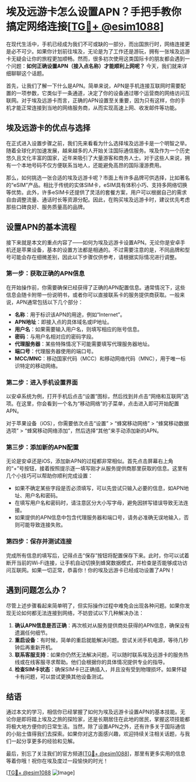 # 埃及远游卡怎么设置APN？手把手教你搞定网络连接[[TG💪+ @esim1088](https://t.me/s/esim1088)]

在现代生活中，手机已经成为我们不可或缺的一部分，而出国旅行时，网络连接更是必不可少。如果你计划前往埃及，无论是为了工作还是游玩，拥有一张埃及远游卡无疑会让你的旅程更加顺畅。然而，很多初次使用这类国际卡的朋友都会遇到一个问题：**如何正确设置APN（接入点名称）才能顺利上网呢？** 今天，我们就来详细聊聊这个话题。

首先，让我们了解一下什么是APN。简单来说，APN是手机连接互联网时需要配置的一项参数，它类似于一条通道，决定了你的设备通过哪个运营商的网络访问互联网。对于埃及远游卡而言，正确的APN设置至关重要，因为只有这样，你的手机才能正常连接到当地的网络服务商，从而实现高速上网、收发邮件等功能。

## 埃及远游卡的优点与选择

在正式进入设置步骤之前，我们先来看看为什么选择埃及远游卡是一个明智之举。随着全球化的加速发展，越来越多的人开始关注国际通信服务。埃及作为一个历史悠久且文化丰富的国家，近年来吸引了大量游客和商务人士。对于这些人来说，拥有一个本地号码不仅方便联系当地人，还能避免高昂的国际漫游费用。

那么，如何挑选一张合适的埃及远游卡呢？市面上有许多品牌可供选择，比如著名的“eSIM”产品。相比于传统的实体SIM卡，eSIM具有体积小巧、支持多网络切换等优势。此外，许多eSIM卡还提供了灵活的套餐方案，用户可以根据自己的需求自由调整流量、通话时长等资源分配。因此，在购买埃及远游卡时，建议优先考虑那些口碑良好、服务质量高的品牌。

## 设置APN的基本流程

接下来就是本文的重点内容了——如何为埃及远游卡设置APN。无论你是安卓手机还是苹果设备，基本的设置方法都是相通的。不过需要注意的是，不同品牌和型号可能会存在细微差别，因此以下步骤仅供参考，请根据实际情况进行调整。

### 第一步：获取正确的APN信息

在开始操作前，你需要确保已经获得了正确的APN配置信息。通常情况下，这些信息会随卡附带一份说明书，或者你可以直接联系卡的服务提供商获取。一般来说，APN通常包括以下几个部分：

- **名称**：用于标识该APN的用途，例如“Internet”。
- **APN地址**：即接入点的具体域名或IP地址。
- **用户名**：如果需要输入用户名，则填写相应的账号信息。
- **密码**：与用户名相对应的密码字段。
- **代理服务器**：某些特殊情况下可能需要填写代理服务器地址。
- **端口号**：代理服务器使用的端口号。
- **MCC/MNC**：移动国家代码（MCC）和移动网络代码（MNC），用于唯一标识特定的移动网络。

### 第二步：进入手机设置界面

以安卓系统为例，打开手机后点击“设置”图标，然后找到并点击“网络和互联网”选项。在这里，你会看到一个名为“移动网络”的子菜单，点击进入即可开始配置APN。

对于苹果设备（iOS），你需要依次点击“设置” > “蜂窝移动网络” > “蜂窝移动数据选项” > “蜂窝移动网络添加”，然后选择“其他”来手动添加新的APN。

### 第三步：添加新的APN配置

无论是安卓还是iOS，添加新APN的过程都非常相似。首先点击屏幕右上角的“+”号按钮，接着按照提示逐一填写刚才从服务提供商那里获取的信息。这里有几个小技巧可以帮助你顺利完成设置：

- 如果不确定某些字段是否必须填写，可以先尝试只输入必要的信息，如APN地址、用户名和密码。
- 在填写用户名和密码时，请注意区分大小写字母，避免因拼写错误导致无法连接。
- 如果提供的APN信息中包含代理服务器和端口号，请务必准确无误地输入，否则可能导致连接失败。

### 第四步：保存并测试连接

完成所有信息的填写后，记得点击“保存”按钮将配置保存下来。此时，你可以试着断开当前的Wi-Fi连接，让手机自动切换到蜂窝数据模式，并检查是否能够成功访问互联网。如果一切正常，恭喜你！你的埃及远游卡已经成功设置了APN！

## 遇到问题怎么办？

尽管上述步骤看起来简单明了，但实际操作过程中难免会出现各种问题。如果你发现无论如何都无法连接到网络，不妨尝试以下几种解决办法：

1. **确认APN信息是否正确**：再次核对从服务提供商处获得的APN信息，确保没有遗漏任何细节。
2. **重启设备**：有时候，简单的重启就能解决问题。尝试关闭手机电源，等待几秒钟后再重新开机。
3. **联系客服支持**：如果你仍然无法解决问题，可以随时联系埃及远游卡的服务热线或在线客服寻求帮助。他们会根据你的具体情况提供专业的指导。
4. **检查SIM卡状态**：确保SIM卡已正确插入，并且没有受到物理损坏。如果怀疑卡有问题，可以尝试更换其他设备测试。

## 结语

通过本文的学习，相信你已经掌握了如何为埃及远游卡设置APN的基本技能。无论你是即将踏上埃及之旅的探险家，还是长期居住在此地的居民，掌握这项技能都将极大地方便你的日常生活。当然，除了设置APN之外，还有许多关于国际通信的小贴士值得我们去探索。如果你对这方面感兴趣，欢迎持续关注相关话题，与我们一起分享更多的经验和见解。

最后，别忘了关注我们的官方频道[[TG💪+ @esim1088](https://t.me/s/esim1088)]，那里有更多实用的信息等着你哦！祝你在埃及度过一段愉快的时光！

[[TG💪+ @esim1088](https://t.me/s/esim1088) ![Image](https://i.postimg.cc/4NQfJmqS/Snipaste-2025-05-13-00-14-12.png)]